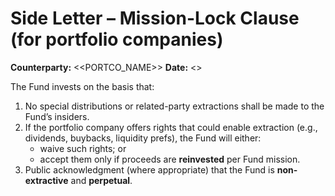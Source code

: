 # Side Letter – Mission-Lock Clause (for portfolio companies)

**Counterparty:** <<PORTCO_NAME>>
**Date:** <<DATE>>

The Fund invests on the basis that:
1. No special distributions or related-party extractions shall be made to the Fund’s insiders.
2. If the portfolio company offers rights that could enable extraction (e.g., dividends, buybacks, liquidity prefs), the Fund will either:
   - waive such rights; or
   - accept them only if proceeds are **reinvested** per Fund mission.
3. Public acknowledgment (where appropriate) that the Fund is **non-extractive** and **perpetual**.
